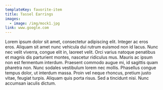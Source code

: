 ```yaml
---
templateKey: favorite-item
title: Tassel Earrings
images:
  - image: /img/mock1.jpg
link: www.google.com
---
```


Lorem ipsum dolor sit amet, consectetur adipiscing elit. Integer ac eros eros. Aliquam sit amet nunc vehicula dui rutrum euismod non id lacus. Nunc nec velit viverra, congue elit in, laoreet velit. Orci varius natoque penatibus et magnis dis parturient montes, nascetur ridiculus mus. Mauris ac ipsum non est fermentum interdum. Praesent commodo augue mi, id sagittis quam pharetra non. Nunc sodales vestibulum lorem nec mollis. Phasellus congue tempus dolor, ut interdum massa. Proin vel neque rhoncus, pretium justo vitae, feugiat turpis. Aliquam quis porta risus. Sed a tincidunt nisi. Nunc accumsan iaculis dictum.

